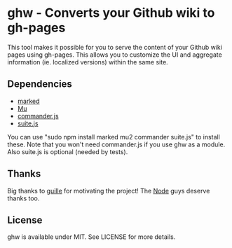 # ghw - Converts your Github wiki to gh-pages

This tool makes it possible for you to serve the content of your Github wiki pages using gh-pages. This allows you to customize the UI and aggregate information (ie. localized versions) within the same site.

## Dependencies

* [marked](https://github.com/chjj/marked)
* [Mu](https://github.com/raycmorgan/Mu)
* [commander.js](https://github.com/visionmedia/commander.js)
* [suite.js](https://github.com/bebraw/suite.js)

You can use "sudo npm install marked mu2 commander suite.js" to install these. Note that you won't need commander.js if you use ghw as a module. Also suite.js is optional (needed by tests).

## Thanks

Big thanks to [guille](https://github.com/guille) for motivating the project! The [Node](https://github.com/joyent/node) guys deserve thanks too.

## License

ghw is available under MIT. See LICENSE for more details.

